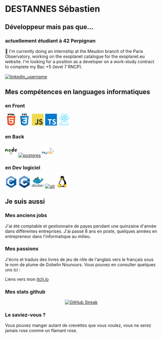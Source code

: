 # DESTANNES Sébastien
## Développeur mais pas que...
### actuellement étudiant à 42 Perpignan
<p dir="auto">
🔭 I'm currently doing an internship at the Meudon branch of the Paris Observatory, working on the exoplanet catalogue for the exoplanet.eu website.
I'm looking for a position as a developer on a work-study contract to complete my Bac +5 (level 7 RNCP).
</p>

<a href="https://www.linkedin.com/in/sébastien-destannes-9606b9212/" target="blank"><img align="center" src="https://raw.githubusercontent.com/rahuldkjain/github-profile-readme-generator/master/src/images/icons/Social/linked-in-alt.svg" alt="linkedin_username" height="20" width="30" /></a>

## Mes compétences en languages informatiques
### en Front
<a href="https://www.w3.org/html/" target="_blank" rel="noreferrer"><img src="https://raw.githubusercontent.com/devicons/devicon/master/icons/html5/html5-original-wordmark.svg" alt="html5" width="40" height="40"/></a>
<a href="https://www.w3schools.com/css/" target="_blank" rel="noreferrer"><img src="https://raw.githubusercontent.com/devicons/devicon/master/icons/css3/css3-original-wordmark.svg" alt="css3" width="40" height="40"/></a>
<a href="https://developer.mozilla.org/en-US/docs/Web/JavaScript" target="_blank" rel="noreferrer"><img src="https://raw.githubusercontent.com/devicons/devicon/master/icons/javascript/javascript-original.svg" alt="javascript" width="40" height="40"/></a>
<a href="https://www.typescriptlang.org/" target="_blank" rel="noreferrer"><img src="https://raw.githubusercontent.com/devicons/devicon/master/icons/typescript/typescript-original.svg" alt="typescript" width="40" height="40"/></a>
<a href="https://reactjs.org/" target="_blank" rel="noreferrer"><img src="https://raw.githubusercontent.com/devicons/devicon/master/icons/react/react-original-wordmark.svg" alt="react" width="40" height="40"/></a>
### en Back
<a href="https://nodejs.org" target="_blank" rel="noreferrer"><img src="https://raw.githubusercontent.com/devicons/devicon/master/icons/nodejs/nodejs-original-wordmark.svg" alt="nodejs" width="40" height="40"/></a>
<a href="https://www.postgresql.org/" target="_blank" rel="noreferrer"><img src="https://www.postgresql.org/media/img/about/press/elephant.png" alt="postgres" width="40" height="40"/></a>
<a href="https://www.mysql.com/" target="_blank" rel="noreferrer"><img src="https://raw.githubusercontent.com/devicons/devicon/master/icons/mysql/mysql-original-wordmark.svg" alt="mysql" width="40" height="40"/></a>

### en Dev logiciel
<a href="https://www.cprogramming.com/" target="_blank" rel="noreferrer"><img src="https://raw.githubusercontent.com/devicons/devicon/master/icons/c/c-original.svg" alt="c" width="40" height="40"/></a>
<a href="https://www.w3schools.com/cpp/" target="_blank" rel="noreferrer"><img src="https://raw.githubusercontent.com/devicons/devicon/master/icons/cplusplus/cplusplus-original.svg" alt="cplusplus" width="40" height="40"/></a>
<a href="https://www.docker.com/" target="_blank" rel="noreferrer"><img src="https://raw.githubusercontent.com/devicons/devicon/master/icons/docker/docker-original-wordmark.svg" alt="docker" width="40" height="40"/></a>
<a href="https://git-scm.com/" target="_blank" rel="noreferrer"><img src="https://www.vectorlogo.zone/logos/git-scm/git-scm-icon.svg" alt="git" width="40" height="40"/></a>
<a href="https://www.linux.org/" target="_blank" rel="noreferrer"><img src="https://raw.githubusercontent.com/devicons/devicon/master/icons/linux/linux-original.svg" alt="linux" width="40" height="40"/></a>
## Je suis aussi
### Mes anciens jobs
J'ai été comptable et gestionnaire de payes pendant une quinzaine d'année dans différentes entreprises.
J'ai passé 8 ans en poste, quelques années en entrepreneur dans l'informatique au milieu.
### Mes passions
J'écris et traduis des livres de jeu de rôle de l'anglais vers le français sous le nom de plume de Gobelin Nounours. Vous pouvez en consulter quelques uns ici :

Liens vers mon [itch.io](https://gobelin-nounours.itch.io/)
### Mes stats github
<p align="center"><a href="https://git.io/streak-stats"><img src="https://github-readme-streak-stats.herokuapp.com?user=Nours42&theme=dark&locale=fr" alt="GitHub Streak" /></a></p>

### Le saviez-vous ?
Vous pouvez manger autant de crevettes que vous voulez, vous ne serez jamais rose comme un flamant rose.
